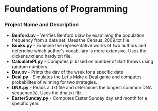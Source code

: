 # Foundations of Programming

### Project Name and Description
* **Benford.py** - Verifies Benford's law by examining the population frequency from a data set. Uses the Census_2009.txt file.
* **Books.py** - Examine the representative works of two authors and determine which author's vocabulary is more extensive. Uses the dickens.txt and hardy.txt file.
* **CalculatePI.py** - Computes pi based on number of dart throws using random numbers.
* **Day.py** - Prints the day of the week for a specific date
* **Deal.py** - Simulates the Let's Make a Deal game and computes probabilites of winning for two strategies.
* **DNA.py** - Reads a .txt file and determines the longest common DNA sequence(s). Uses the dna.txt file.
* **EasterSunday.py** - Computes Easter Sunday day and month for a specific year.